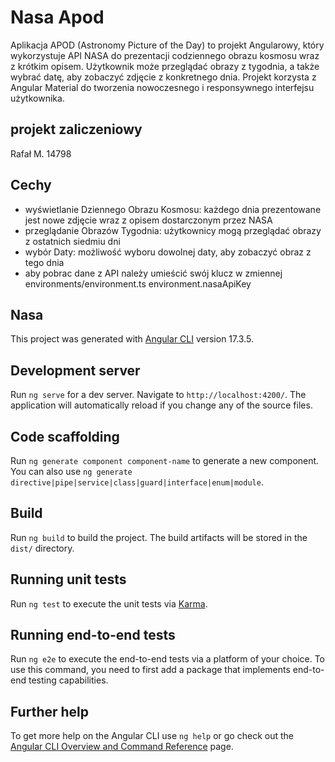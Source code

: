 # Nasa Apod

Aplikacja APOD (Astronomy Picture of the Day) to projekt Angularowy, który wykorzystuje API NASA do prezentacji codziennego obrazu kosmosu wraz z krótkim opisem. Użytkownik może przeglądać obrazy z tygodnia, a także wybrać datę, aby zobaczyć zdjęcie z konkretnego dnia. Projekt korzysta z Angular Material do tworzenia nowoczesnego i responsywnego interfejsu użytkownika.

## projekt zaliczeniowy

Rafał M. 14798

## Cechy

- wyświetlanie Dziennego Obrazu Kosmosu: każdego dnia prezentowane jest nowe zdjęcie wraz z opisem dostarczonym przez NASA
- przeglądanie Obrazów Tygodnia: użytkownicy mogą przeglądać obrazy z ostatnich siedmiu dni
- wybór Daty: możliwość wyboru dowolnej daty, aby zobaczyć obraz z tego dnia
- aby pobrac dane z API należy umieścić swój klucz w zmiennej environments/environment.ts environment.nasaApiKey

## Nasa

This project was generated with [Angular CLI](https://github.com/angular/angular-cli) version 17.3.5.

## Development server

Run `ng serve` for a dev server. Navigate to `http://localhost:4200/`. The application will automatically reload if you change any of the source files.

## Code scaffolding

Run `ng generate component component-name` to generate a new component. You can also use `ng generate directive|pipe|service|class|guard|interface|enum|module`.

## Build

Run `ng build` to build the project. The build artifacts will be stored in the `dist/` directory.

## Running unit tests

Run `ng test` to execute the unit tests via [Karma](https://karma-runner.github.io).

## Running end-to-end tests

Run `ng e2e` to execute the end-to-end tests via a platform of your choice. To use this command, you need to first add a package that implements end-to-end testing capabilities.

## Further help

To get more help on the Angular CLI use `ng help` or go check out the [Angular CLI Overview and Command Reference](https://angular.io/cli) page.
